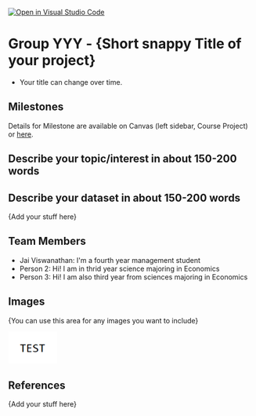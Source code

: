 [![Open in Visual Studio Code](https://classroom.github.com/assets/open-in-vscode-f059dc9a6f8d3a56e377f745f24479a46679e63a5d9fe6f495e02850cd0d8118.svg)](https://classroom.github.com/online_ide?assignment_repo_id=5891488&assignment_repo_type=AssignmentRepo)
# Group YYY - {Short snappy Title of your project}

- Your title can change over time.

## Milestones

Details for Milestone are available on Canvas (left sidebar, Course Project) or [here](https://firas.moosvi.com/courses/data301/project/milestone01.html).

## Describe your topic/interest in about 150-200 words


## Describe your dataset in about 150-200 words

{Add your stuff here}

## Team Members

- Jai Viswanathan: I'm a fourth year management student
- Person 2: Hi! I am in thrid year science majoring in Economics
- Person 3: Hi! I am also third year from sciences majoring in Economics

## Images

{You can use this area for any images you want to include}

<img src ="images/test.png" width="100px">

## References

{Add your stuff here}




